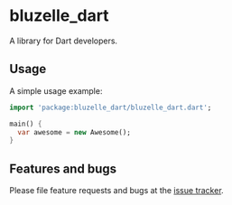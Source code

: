 # bluzelle_dart

A library for Dart developers.

## Usage

A simple usage example:

```dart
import 'package:bluzelle_dart/bluzelle_dart.dart';

main() {
  var awesome = new Awesome();
}
```

## Features and bugs

Please file feature requests and bugs at the [issue tracker][tracker].

[tracker]: http://example.com/issues/replaceme
